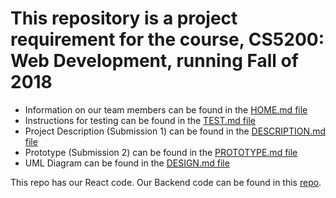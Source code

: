 
# This repository is a project requirement for the course, CS5200: Web Development, running Fall of 2018
* Information on our team members can be found in the [HOME.md file](HOME.md)
* Instructions for testing can be found in the [TEST.md file](TEST.md)
* Project Description (Submission 1) can be found in the [DESCRIPTION.md file](DESCRIPTION.md)
* Prototype (Submission 2) can be found in the [PROTOTYPE.md file](PROTOTYPE.md)
* UML Diagram can be found in the [DESIGN.md file](DESIGN.md)

This repo has our React code. Our Backend code can be found in this [repo](https://github.ccs.neu.edu/carolinemead3/cs5610_fall_2018_the_huskies-server).
